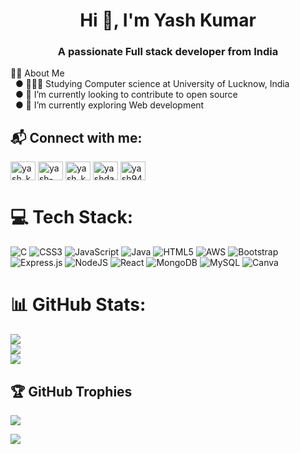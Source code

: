 <h1 align="center">Hi 👋, I'm Yash Kumar</h1>
<h3 align="center">A passionate Full stack developer from India</h3>

🙋‍♂️ About Me
<br>
&nbsp;  ● 🧑🏻‍🎓 Studying Computer science at University of Lucknow, India<br>&nbsp;  ●  🔭 I’m currently looking to contribute to open source<br>&nbsp;   ● 🌱 I’m currently exploring Web development<br>


## 📬 Connect with me:
<p align="left">
<a href="https://twitter.com/yash_kumar2919" target="blank"><img align="center" src="https://raw.githubusercontent.com/rahuldkjain/github-profile-readme-generator/master/src/images/icons/Social/twitter.svg" alt="yash_kumar2919" height="30" width="40" /></a>
<a href="https://linkedin.com/in/yash-kumar-26b896259" target="blank"><img align="center" src="https://raw.githubusercontent.com/rahuldkjain/github-profile-readme-generator/master/src/images/icons/Social/linked-in-alt.svg" alt="yash-kumar-26b896259" height="30" width="40" /></a>
<a href="https://instagram.com/yash_kumar_datoniya" target="blank"><img align="center" src="https://raw.githubusercontent.com/rahuldkjain/github-profile-readme-generator/master/src/images/icons/Social/instagram.svg" alt="yash_kumar_datoniya" height="30" width="40" /></a>
<a href="https://www.leetcode.com/yashdatoniya" target="blank"><img align="center" src="https://raw.githubusercontent.com/rahuldkjain/github-profile-readme-generator/master/src/images/icons/Social/leet-code.svg" alt="yashdatoniya" height="30" width="40" /></a>
<a href="https://auth.geeksforgeeks.org/user/yash9412142i" target="blank"><img align="center" src="https://raw.githubusercontent.com/rahuldkjain/github-profile-readme-generator/master/src/images/icons/Social/geeks-for-geeks.svg" alt="yash9412142i" height="30" width="40" /></a>
</p>


# 💻 Tech Stack:
![C](https://img.shields.io/badge/c-%2300599C.svg?style=for-the-badge&logo=c&logoColor=white) ![CSS3](https://img.shields.io/badge/css3-%231572B6.svg?style=for-the-badge&logo=css3&logoColor=white) ![JavaScript](https://img.shields.io/badge/javascript-%23323330.svg?style=for-the-badge&logo=javascript&logoColor=%23F7DF1E) ![Java](https://img.shields.io/badge/java-%23ED8B00.svg?style=for-the-badge&logo=openjdk&logoColor=white) ![HTML5](https://img.shields.io/badge/html5-%23E34F26.svg?style=for-the-badge&logo=html5&logoColor=white) ![AWS](https://img.shields.io/badge/AWS-%23FF9900.svg?style=for-the-badge&logo=amazon-aws&logoColor=white) ![Bootstrap](https://img.shields.io/badge/bootstrap-%238511FA.svg?style=for-the-badge&logo=bootstrap&logoColor=white) ![Express.js](https://img.shields.io/badge/express.js-%23404d59.svg?style=for-the-badge&logo=express&logoColor=%2361DAFB) ![NodeJS](https://img.shields.io/badge/node.js-6DA55F?style=for-the-badge&logo=node.js&logoColor=white) ![React](https://img.shields.io/badge/react-%2320232a.svg?style=for-the-badge&logo=react&logoColor=%2361DAFB) ![MongoDB](https://img.shields.io/badge/MongoDB-%234ea94b.svg?style=for-the-badge&logo=mongodb&logoColor=white) ![MySQL](https://img.shields.io/badge/mysql-4479A1.svg?style=for-the-badge&logo=mysql&logoColor=white) ![Canva](https://img.shields.io/badge/Canva-%2300C4CC.svg?style=for-the-badge&logo=Canva&logoColor=white)


# 📊 GitHub Stats:
![](https://github-readme-stats.vercel.app/api/top-langs/?username=yashkumardatoniya&theme=default&hide_border=false&include_all_commits=false&count_private=false&layout=compact)<br>
![](https://github-readme-stats.vercel.app/api?username=yashkumardatoniya&theme=default&hide_border=false&include_all_commits=false&count_private=false)<br/>
![](https://github-readme-streak-stats.herokuapp.com/?user=yashkumardatoniya&theme=default&hide_border=false)<br/>



## 🏆 GitHub Trophies
![](https://github-profile-trophy.vercel.app/?username=yashkumardatoniya&theme=radical&no-frame=false&no-bg=true&margin-w=4)


[![](https://visitcount.itsvg.in/api?id=yashkumardatoniya&icon=0&color=0)](https://visitcount.itsvg.in)


<!-- Proudly created with GPRM ( https://gprm.itsvg.in ) -->
<!--
**yashkumardatoniya/yashkumardatoniya** is a ✨ _special_ ✨ repository because its `README.md` (this file) appears on your GitHub profile.

Here are some ideas to get you started:
-🧑🏻‍🎓
- 🔭 I’m currently working on ...
- 🌱 I’m currently learning ...
- 👯 I’m looking to collaborate on ...
- 🤔 I’m looking for help with ...
- 💬 Ask me about ...
- 📫 How to reach me: ...
- 😄 Pronouns: ...
- ⚡ Fun fact: ...
-->
